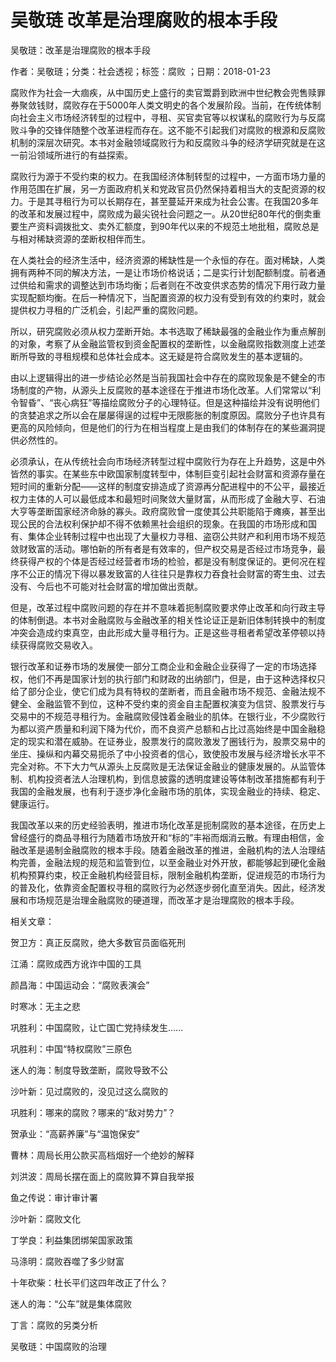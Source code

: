 # 吴敬琏  改革是治理腐败的根本手段  
  
吴敬琏：改革是治理腐败的根本手段  
作者：吴敬琏；分类：社会透视；标签：腐败 ；日期：2018-01-23  
腐败作为社会一大痼疾，从中国历史上盛行的卖官鬻爵到欧洲中世纪教会兜售赎罪券聚敛钱财，腐败存在于5000年人类文明史的各个发展阶段。当前，在传统体制向社会主义市场经济转型的过程中，寻租、买官卖官等以权谋私的腐败行为与反腐败斗争的交锋伴随整个改革进程而存在。这不能不引起我们对腐败的根源和反腐败机制的深层次研究。本书对金融领域腐败行为和反腐败斗争的经济学研究就是在这一前沿领域所进行的有益探索。  
腐败行为源于不受约束的权力。在我国经济体制转型的过程中，一方面市场力量的作用范围在扩展，另一方面政府机关和党政官员仍然保持着相当大的支配资源的权力。于是其寻租行为可以长期存在，甚至蔓延开来成为社会公害。在我国20多年的改革和发展过程中，腐败成为最尖锐社会问题之一。从20世纪80年代的倒卖重要生产资料调拨批文、卖外汇额度，到90年代以来的不规范土地批租，腐败总是与相对稀缺资源的垄断权相伴而生。  
在人类社会的经济生活中，经济资源的稀缺性是一个永恒的存在。面对稀缺，人类拥有两种不同的解决方法，一是让市场价格说话；二是实行计划配额制度。前者通过供给和需求的调整达到市场均衡；后者则在不改变供求态势的情况下用行政力量实现配额均衡。在后一种情况下，当配置资源的权力没有受到有效的约束时，就会提供权力寻租的广泛机会，引起严重的腐败问题。  
所以，研究腐败必须从权力垄断开始。本书选取了稀缺最强的金融业作为重点解剖的对象，考察了从金融监管权到资金配置权的垄断性，以金融腐败指数测度上述垄断所导致的寻租规模和总体社会成本。这无疑是符合腐败发生的基本逻辑的。  
由以上逻辑得出的进一步结论必然是当前我国社会中存在的腐败现象是不健全的市场制度的产物，从源头上反腐败的基本途径在于推进市场化改革。人们常常以“利令智昏”、“丧心病狂”等描绘腐败分子的心理特征。但是这种描绘并没有说明他们的贪婪追求之所以会在屡屡得逞的过程中无限膨胀的制度原因。腐败分子也许具有更高的风险倾向，但是他们的行为在相当程度上是由我们的体制存在的某些漏洞提供必然性的。  
必须承认，在从传统社会向市场经济转型过程中腐败行为存在上升趋势，这是中外皆然的事实。在某些东中欧国家制度转型中，体制巨变引起社会财富和资源存量在短时间的重新分配——这样的制度安排造成了资源再分配进程中的不公平，最接近权力主体的人可以最低成本和最短时间聚敛大量财富，从而形成了金融大亨、石油大亨等垄断国家经济命脉的寡头。政府腐败曾一度使其公共职能陷于瘫痪，甚至出现公民的合法权利保护却不得不依赖黑社会组织的现象。在我国的市场形成和国有、集体企业转制过程中也出现了大量权力寻租、盗窃公共财产和利用市场不规范敛财致富的活动。哪怕新的所有者是有效率的，但产权交易是否经过市场竞争，最终获得产权的个体是否经过经营者市场的检验，都是没有制度保证的。更何况在程序不公正的情况下得以暴发致富的人往往只是靠权力吞食社会财富的寄生虫、过去没有、今后也不可能对社会财富的增加做出贡献。  
但是，改革过程中腐败问题的存在并不意味着扼制腐败要求停止改革和向行政主导的体制倒退。本书对金融腐败与金融改革的相关性论证正是新旧体制转换中的制度冲突会造成约束真空，由此形成大量寻租行为。正是这些寻租者希望改革停顿以持续获得腐败交易收入。  
银行改革和证券市场的发展使一部分工商企业和金融企业获得了一定的市场选择权，他们不再是国家计划的执行部门和财政的出纳部门，但是，由于这种选择权只给了部分企业，使它们成为具有特权的垄断者，而且金融市场不规范、金融法规不健全、金融监管不到位，这种不受约束的资金自主配置权演变为信贷、股票发行与交易中的不规范寻租行为。金融腐败侵蚀着金融业的肌体。在银行业，不少腐败行为都以资产质量和利润下降为代价，而不良资产总额和占比过高始终是中国金融稳定的现实和潜在威胁。在证券业，股票发行的腐败激发了圈钱行为，股票交易中的坐庄、操纵和内幕交易扼杀了中小投资者的信心，致使股市发展与经济增长水平不完全对称。不下大力气从源头上反腐败是无法保证金融业的健康发展的。从监管体制、机构投资者法人治理机构，到信息披露的透明度建设等体制改革措施都有利于我国的金融发展，也有利于逐步净化金融市场的肌体，实现金融业的持续、稳定、健康运行。  
我国改革以来的历史经验表明，推进市场化改革是扼制腐败的基本途径，在历史上曾经盛行的商品寻租行为随着市场放开和“标的”丰裕而烟消云散。有理由相信，金融改革是遏制金融腐败的根本手段。随着金融改革的推进，金融机构的法人治理结构完善，金融法规的规范和监管到位，以至金融业对外开放，都能够起到硬化金融机构预算约束，校正金融机构经营目标，限制金融机构垄断，促进规范的市场行为的普及化，依靠资金配置权寻租的腐败行为必然逐步弱化直至消失。因此，经济发展和市场规范是治理金融腐败的硬道理，而改革才是治理腐败的根本手段。  
  
相关文章：  
贺卫方：真正反腐败，绝大多数官员面临死刑  
江涌：腐败成西方讹诈中国的工具  
颜昌海：中国运动会：“腐败表演会”  
时寒冰：无主之悲  
巩胜利：中国腐败，让亡国亡党持续发生……  
巩胜利：中国“特权腐败”三原色  
迷人的海：制度导致垄断，腐败导致不公  
沙叶新：见过腐败的，没见过这么腐败的  
巩胜利：哪来的腐败？哪来的“敌对势力”？  
贺承业：“高薪养廉”与“温饱保安”  
曹林：周局长用公款买高档烟好一个绝妙的解释  
刘洪波：周局长摆在面上的腐败算不算自我举报  
鱼之传说：审计审计署  
沙叶新：腐败文化  
丁学良：利益集团绑架国家政策  
马涤明：腐败吞噬了多少财富  
十年砍柴：杜长平们这四年改正了什么？  
迷人的海：“公车”就是集体腐败  
丁言：腐败的另类分析  
吴敬琏：中国腐败的治理